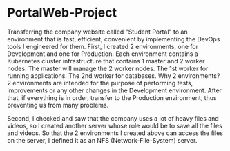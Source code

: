 # PortalWeb-Project
Transferring the company website called "Student Portal" to an environment that is fast, efficient, convenient by implementing the DevOps tools I engineered for them.
First, I created 2 environments, one for Development and one for Production.
Each environment contains a Kubernetes cluster infrastructure that contains 1 master and 2 worker nodes.
The master will manage the 2 worker nodes.
The 1st worker for running applications.
The 2nd worker for databases.
Why 2 environments?
2 environments are intended for the purpose of performing tests, improvements or any other changes in the Development environment. After that, if everything is in order, transfer to the Production environment, thus preventing us from many problems.

Second, I checked and saw that the company uses a lot of heavy files and videos, so I created another server whose role would be to save all the files and videos.
So that the 2 environments I created above can access the files on the server, I defined it as an NFS (Network-File-System) server.
